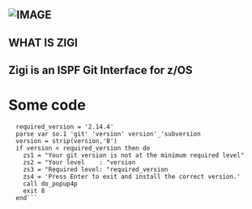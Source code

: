 ![IMAGE](https://user-images.githubusercontent.com/117615/69496216-051d1580-0ed0-11ea-9ea5-cf0d9153482c.png)
---

## WHAT IS ZIGI
Zigi is an ISPF Git Interface for z/OS
---

# Some code

```x = docmd('git --version')
  required_version = '2.14.4'
  parse var so.1 'git' 'version' version'_'subversion
  version = strip(version,'B')
  if version < required_version then do
    zs1 = "Your git version is not at the minimum required level"
    zs2 = "Your level    : "version
    zs3 = "Required level: "required_version
    zs4 = 'Press Enter to exit and install the correct version.'
    call do_popup4p
    exit 8
  end```
